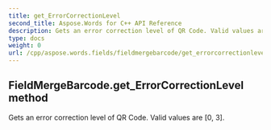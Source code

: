 ```yaml
---
title: get_ErrorCorrectionLevel
second_title: Aspose.Words for C++ API Reference
description: Gets an error correction level of QR Code. Valid values are [0, 3]. 
type: docs
weight: 0
url: /cpp/aspose.words.fields/fieldmergebarcode/get_errorcorrectionlevel/
---
```

## FieldMergeBarcode.get_ErrorCorrectionLevel method


Gets an error correction level of QR Code. Valid values are [0, 3]. 

